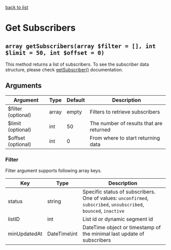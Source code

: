 [back to list](../Readme.md)

# Get Subscribers

## `array getSubscribers(array $filter = [], int $limit = 50, int $offset = 0)`

This method returns a list of subscribers. To see the subscriber data structure, please check [getSubscriber()](GetSubscriber.md) documentation.

## Arguments

| Argument           | Type  | Default | Description                             |
| ------------------ | ----- | ------- | --------------------------------------- |
| $filter (optional) | array | empty   | Filters to retrieve subscribers         |
| $limit (optional)  | int   | 50      | The number of results that are returned |
| $offset (optional) | int   | 0       | From where to start returning data      |

### Filter

Filter argument supports following array keys.

| Key            | Type         | Description                                                                                                       |
| -------------- | ------------ | ----------------------------------------------------------------------------------------------------------------- |
| status         | string       | Specific status of subscribers. One of values: `unconfirmed`, `subscribed`, `unsubscribed`, `bounced`, `inactive` |
| listID         | int          | List id or dynamic segment id                                                                                     |
| minUpdatedAt   | DateTime\int | DateTime object or timestamp of the minimal last update of subscribers                                            |
